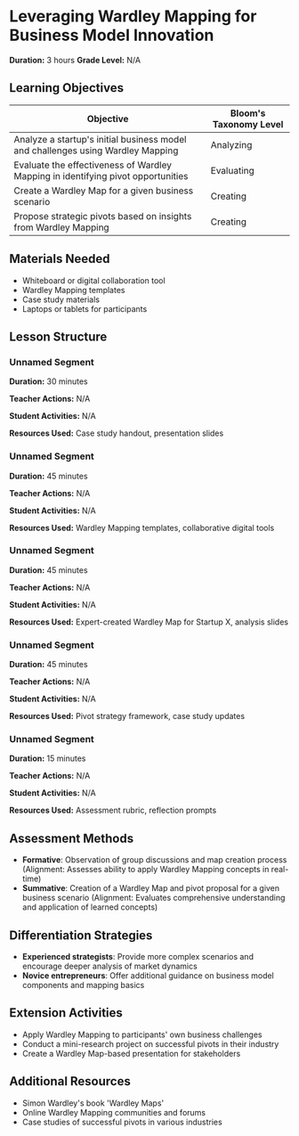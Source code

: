 # Leveraging Wardley Mapping for Business Model Innovation

**Duration:** 3 hours **Grade Level:** N/A

## Learning Objectives

| Objective | Bloom's Taxonomy Level |
|-----------|-------------------------|
| Analyze a startup's initial business model and challenges using Wardley Mapping | Analyzing |
| Evaluate the effectiveness of Wardley Mapping in identifying pivot opportunities | Evaluating |
| Create a Wardley Map for a given business scenario | Creating |
| Propose strategic pivots based on insights from Wardley Mapping | Creating |

## Materials Needed
* Whiteboard or digital collaboration tool
* Wardley Mapping templates
* Case study materials
* Laptops or tablets for participants

## Lesson Structure
### Unnamed Segment
**Duration:** 30 minutes

**Teacher Actions:** N/A

**Student Activities:** N/A

**Resources Used:** Case study handout, presentation slides

### Unnamed Segment
**Duration:** 45 minutes

**Teacher Actions:** N/A

**Student Activities:** N/A

**Resources Used:** Wardley Mapping templates, collaborative digital tools

### Unnamed Segment
**Duration:** 45 minutes

**Teacher Actions:** N/A

**Student Activities:** N/A

**Resources Used:** Expert-created Wardley Map for Startup X, analysis slides

### Unnamed Segment
**Duration:** 45 minutes

**Teacher Actions:** N/A

**Student Activities:** N/A

**Resources Used:** Pivot strategy framework, case study updates

### Unnamed Segment
**Duration:** 15 minutes

**Teacher Actions:** N/A

**Student Activities:** N/A

**Resources Used:** Assessment rubric, reflection prompts

## Assessment Methods
* **Formative**: Observation of group discussions and map creation process (Alignment: Assesses ability to apply Wardley Mapping concepts in real-time)
* **Summative**: Creation of a Wardley Map and pivot proposal for a given business scenario (Alignment: Evaluates comprehensive understanding and application of learned concepts)

## Differentiation Strategies
* **Experienced strategists**: Provide more complex scenarios and encourage deeper analysis of market dynamics
* **Novice entrepreneurs**: Offer additional guidance on business model components and mapping basics

## Extension Activities
* Apply Wardley Mapping to participants' own business challenges
* Conduct a mini-research project on successful pivots in their industry
* Create a Wardley Map-based presentation for stakeholders

## Additional Resources
* Simon Wardley's book 'Wardley Maps'
* Online Wardley Mapping communities and forums
* Case studies of successful pivots in various industries
